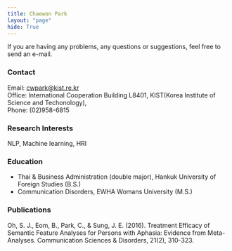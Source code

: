 ```yaml
---
title: Chaewon Park
layout: "page"
hide: True
---
```


If you are having any problems, any questions or suggestions, feel free to send an e-mail.

### Contact

Email: cwpark@kist.re.kr <br>
Office: International Cooperation Building L8401, KIST(Korea Institute of Science and Techonology), <br>
Phone: (02)958-6815

### Research Interests

NLP, Machine learning, HRI


### Education

- Thai & Business Administration (double major), Hankuk University of Foreign Studies (B.S.)
- Communication Disorders, EWHA Womans University (M.S.)

### Publications
Oh, S. J., Eom, B., Park, C., & Sung, J. E. (2016). Treatment Efficacy of Semantic Feature Analyses for Persons with Aphasia: Evidence from Meta-Analyses. Communication Sciences & Disorders, 21(2), 310-323.
